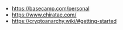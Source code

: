 - https://basecamp.com/personal
- https://www.chiratae.com/
- https://cryptoanarchy.wiki/#getting-started
